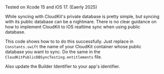 Tested on Xcode 15 and iOS 17. (Eaerly 2025)

While syncing with CloudKit's private database is pretty simple, but syncing with its public database can be a nightmare. There is no clear guidance on how to implement CloudKit to iOS realtime sync when using public database.

This code shows how to to do this successfully. Just replace in `Constants.swift` the name of your CloudKit container whose public database you want to sync. Do the same in the `CloudKitPublicDBSyncTesting.entitlements` file.

Also update the Builder Identifier to your app's identifier.
